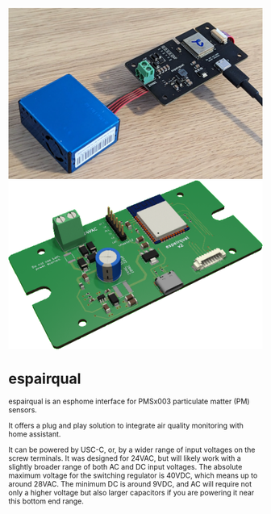 <img src=images/espairqual.png width=700px /><img src=images/espairqual-3D.png width=700px />

# espairqual
espairqual is an esphome interface for PMSx003 particulate matter (PM) sensors.

It offers a plug and play solution to integrate air quality monitoring with home assistant.

It can be powered by USC-C, or, by a wider range of input voltages on the screw terminals. It was designed for 24VAC, but will likely work with a slightly broader range
of both AC and DC input voltages. The absolute maximum voltage for the switching regulator is 40VDC, which means up to around 28VAC. The minimum DC is around 9VDC, and AC will require not only a higher voltage but also larger capacitors if you are powering it near this bottom end range.
